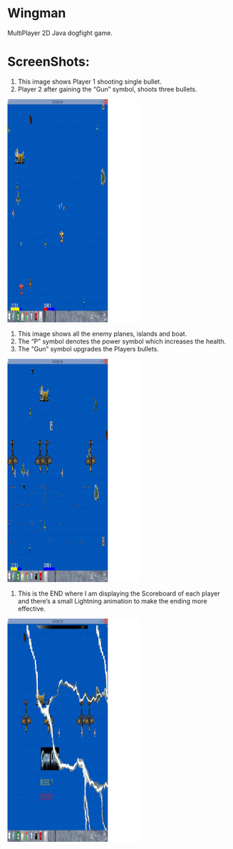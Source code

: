 # Wingman
 MultiPlayer 2D Java dogfight game.
# ScreenShots:
<p>
<ol>
  <li>This image shows Player 1 shooting single bullet.</li>
  <li>Player 2 after gaining the “Gun” symbol, shoots three bullets.</li>
</ol>
<a href="https://github.com/SaiKUndurthi/Wingman/blob/master/screenshots/Game2.png" target="_blank"><img src="https://github.com/SaiKUndurthi/Wingman/blob/master/screenshots/Game2.png" width="300" height="500" style="max-width:100%;"></a>
</p>
<p>
<ol>
  <li>This image shows all the enemy planes, islands and boat.</li>
  <li>The “P” symbol denotes the power symbol which increases the health.</li>
  <li>The “Gun” symbol  upgrades the Players bullets.</li>
</ol>
<a href="https://github.com/SaiKUndurthi/Wingman/blob/master/screenshots/Game1.png" target="_blank"><img src="https://github.com/SaiKUndurthi/Wingman/blob/master/screenshots/Game1.png" width="300" height="500" style="max-width:100%;"></a>
</p>
<p>
<ol>
  <li>This is the END where I am displaying the Scoreboard of each player and there’s a small Lightning animation to make the ending more effective.</li>
</ol>
<a href="https://github.com/SaiKUndurthi/Wingman/blob/master/screenshots/Game3.png" target="_blank"><img src="https://github.com/SaiKUndurthi/Wingman/blob/master/screenshots/Game3.png" width="300" height="500" style="max-width:100%;"></a>
</p>
